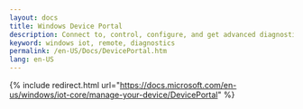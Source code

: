 ```yaml
---
layout: docs
title: Windows Device Portal
description: Connect to, control, configure, and get advanced diagnostics about your machine from the web
keyword: windows iot, remote, diagnostics
permalink: /en-US/Docs/DevicePortal.htm
lang: en-US
---
```

{% include redirect.html url="https://docs.microsoft.com/en-us/windows/iot-core/manage-your-device/DevicePortal" %}
